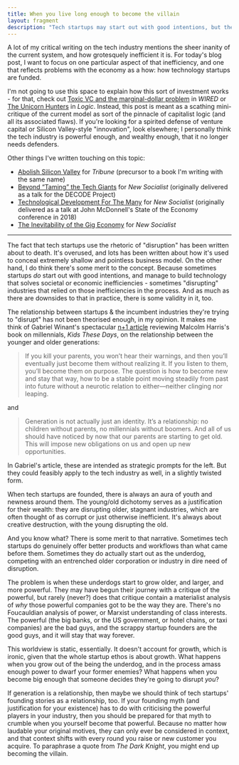 ```yaml
---
title: When you live long enough to become the villain
layout: fragment
description: "Tech startups may start out with good intentions, but the process of gaining wealth and power comes with risks."
---
```


A lot of my critical writing on the tech industry mentions the sheer inanity of the current system, and how grotesquely inefficient it is. For today's blog post, I want to focus on one particular aspect of that inefficiency, and one that reflects problems with the economy as a how: how technology startups are funded.

I'm not going to use this space to explain how this sort of investment works - for that, check out [Toxic VC and the marginal-dollar problem](https://techcrunch.com/2017/10/26/toxic-vc-and-the-marginal-dollar-problem/) in _WIRED_ or [The Unicorn Hunters](https://logicmag.io/04-the-unicorn-hunters/) in _Logic_. Instead, this post is meant as a scathing mini-critique of the current model as sort of the pinnacle of capitalist logic (and all its associated flaws). If you're looking for a spirited defense of venture capital or Silicon Valley-style "innovation", look elsewhere; I personally think the tech industry is powerful enough, and wealthy enough, that it no longer needs defenders.

Other things I've written touching on this topic:

* [Abolish Silicon Valley](https://tribunemag.co.uk/2019/01/abolish-silicon-valley) for _Tribune_ (precursor to a book I'm writing with the same name)
* [Beyond “Taming” the Tech Giants](https://newsocialist.org.uk/beyond-taming-the-tech-giants/) for _New Socialist_ (originally delivered as a talk for the DECODE Project)
* [Technological Development For The Many](https://newsocialist.org.uk/technological-development-for-the-many/) for _New Socialist_ (originally delivered as a talk at John McDonnell's State of the Economy conference in 2018)
* [The Inevitability of the Gig Economy](https://newsocialist.org.uk/the-gig-economy/) for _New Socialist_

***

The fact that tech startups use the rhetoric of "disruption" has been written about to death. It's overused, and lots has been written about how it's used to conceal extremely shallow and pointless business model. On the other hand, I do think there's some merit to the concept. Because sometimes startups _do_ start out with good intentions, and manage to build technology that solves societal or economic inefficiencies - sometimes "disrupting" industries that relied on those inefficiencies in the process. And as much as there are downsides to that in practice, there is some validity in it, too.

The relationship between startups & the incumbent industries they're trying to "disrupt" has not been theorised enough, in my opinion. It makes me think of Gabriel Winant's spectacular [n+1 article](https://nplusonemag.com/issue-30/reviews/not-every-kid-bond-matures-2/) reviewing Malcolm Harris's book on millennials, _Kids These Days_, on the relationship between the younger and older generations:

> If you kill your parents, you won’t hear their warnings, and then you’ll eventually just become them without realizing it. If you listen to them, you’ll become them on purpose. The question is how to become new and stay that way, how to be a stable point moving steadily from past into future without a neurotic relation to either—neither clinging nor leaping.

and

> Generation is not actually just an identity. It’s a relationship: no children without parents, no millennials without boomers. And all of us should have noticed by now that our parents are starting to get old. This will impose new obligations on us and open up new opportunities.

In Gabriel's article, these are intended as strategic prompts for the left. But they could feasibly apply to the tech industry as well, in a slightly twisted form.

When tech startups are founded, there is always an aura of youth and newness around them. The young/old dichotomy serves as a justification for their wealth: they are disrupting older, stagnant industries, which are often thought of as corrupt or just otherwise inefficient. It's always about creative destruction, with the young disrupting the old.

And you know what? There is some merit to that narrative. Sometimes tech startups do genuinely offer better products and workflows than what came before them. Sometimes they do actually start out as the underdog, competing with an entrenched older corporation or industry in dire need of disruption.

The problem is when these underdogs start to grow older, and larger, and more powerful. They may have begun their journey with a critique of the powerful, but rarely (never?) does that critique contain a materialist analysis of _why_ those powerful companies got to be the way they are. There's no Foucauldian analysis of power, or Marxist understanding of class interests. The powerful (the big banks, or the US government, or hotel chains, or taxi companies) are the bad guys, and the scrappy startup founders are the good guys, and it will stay that way forever.

This worldview is static, essentially. It doesn't account for growth, which is ironic, given that the whole startup ethos is about growth. What happens when you grow out of the being the underdog, and in the process amass enough power to dwarf your former enemies? What happens when you become big enough that someone decides they're going to disrupt _you_?

If generation is a relationship, then maybe we should think of tech startups' founding stories as a relationship, too. If your founding myth (and justification for your existence) has to do with criticising the powerful players in your industry, then you should be prepared for that myth to crumble when you yourself become that powerful. Because no matter how laudable your original motives, they can only ever be considered in context, and that context shifts with every round you raise or new customer you acquire. To paraphrase a quote from _The Dark Knight_, you might end up becoming the villain.
